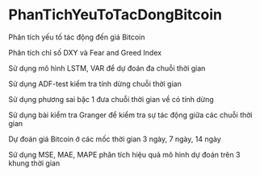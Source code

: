 # PhanTichYeuToTacDongBitcoin
Phân tích yếu tố tác động đến giá Bitcoin

Phân tích chỉ số DXY và Fear and Greed Index 

Sử dụng mô hình LSTM, VAR để dự đoán đa chuỗi thời gian

Sử dụng ADF-test kiểm tra tính dừng chuỗi thời gian 

Sử dụng phương sai bậc 1 đưa chuỗi thời gian về có tính dừng

Sử dụng bài kiểm tra Granger để kiểm tra sự tác động giữa các chuỗi thời gian 

Dự đoán giá Bitcoin ở các mốc thời gian 3 ngày, 7 ngày, 14 ngày 

Sử dụng MSE, MAE, MAPE phân tích hiệu quả mô hình dự đoán trên 3 khung thời gian 
